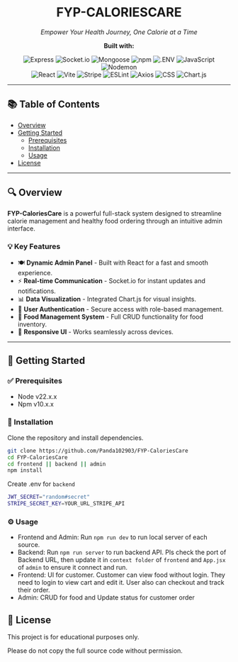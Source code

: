 <div align="center">
  <h1>FYP-CALORIESCARE</h1>
  <p><em>Empower Your Health Journey, One Calorie at a Time</em></p>
  <!-- Tech Stack -->
  <p><strong>Built with:</strong></p>
  <p>
    <img src="https://img.shields.io/badge/Express-000000?style=flat&logo=Express&logoColor=white" alt="Express" />
    <img src="https://img.shields.io/badge/Socket.io-010101?style=flat&logo=socketdotio&logoColor=white" alt="Socket.io" />
    <img src="https://img.shields.io/badge/Mongoose-F04D35?style=flat&logo=Mongoose&logoColor=white" alt="Mongoose" />
    <img src="https://img.shields.io/badge/npm-CB3837?style=flat&logo=npm&logoColor=white" alt="npm" />
    <img src="https://img.shields.io/badge/.ENV-ECD53F?style=flat&logo=dotenv&logoColor=black" alt=".ENV" />
    <img src="https://img.shields.io/badge/JavaScript-F7DF1E?style=flat&logo=JavaScript&logoColor=black" alt="JavaScript" />
    <img src="https://img.shields.io/badge/Nodemon-76D04B?style=flat&logo=Nodemon&logoColor=white" alt="Nodemon" />
    <br />
    <img src="https://img.shields.io/badge/React-61DAFB?style=flat&logo=React&logoColor=black" alt="React" />
    <img src="https://img.shields.io/badge/Vite-646CFF?style=flat&logo=Vite&logoColor=white" alt="Vite" />
    <img src="https://img.shields.io/badge/Stripe-635BFF?style=flat&logo=Stripe&logoColor=white" alt="Stripe" />
    <img src="https://img.shields.io/badge/ESLint-4B32C3?style=flat&logo=ESLint&logoColor=white" alt="ESLint" />
    <img src="https://img.shields.io/badge/Axios-5A29E4?style=flat&logo=Axios&logoColor=white" alt="Axios" />
    <img src="https://img.shields.io/badge/CSS-663399?style=flat&logo=CSS&logoColor=white" alt="CSS" />
    <img src="https://img.shields.io/badge/Chart.js-FF6384?style=flat&logo=chartdotjs&logoColor=white" alt="Chart.js" />
  </p>
</div>

---

## 📚 Table of Contents

- [Overview](#overview)
- [Getting Started](#getting-started)
  - [Prerequisites](#prerequisites)
  - [Installation](#installation)
  - [Usage](#usage)
- [License](#license)

---

## 🔍 Overview

**FYP-CaloriesCare** is a powerful full-stack system designed to streamline calorie management and healthy food ordering through an intuitive admin interface.

### 💡 Key Features

- 🍽️ **Dynamic Admin Panel** - Built with React for a fast and smooth experience.
- ⚡ **Real-time Communication** - Socket.io for instant updates and notifications.
- 📊 **Data Visualization** - Integrated Chart.js for visual insights.
- 🔐 **User Authentication** - Secure access with role-based management.
- 🍏 **Food Management System** - Full CRUD functionality for food inventory.
- 📱 **Responsive UI** - Works seamlessly across devices.

---

## 🚀 Getting Started

### ✅ Prerequisites

- Node v22.x.x
- Npm v10.x.x

### 🧩 Installation

Clone the repository and install dependencies.

```bash
git clone https://github.com/Panda102903/FYP-CaloriesCare
cd FYP-CaloriesCare
cd frontend || backend || admin
npm install
```

Create .env for `backend`
```bash
JWT_SECRET="random#secret"
STRIPE_SECRET_KEY=YOUR_URL_STRIPE_API
```

### ⚙️ Usage
- Frontend and Admin: Run `npm run dev` to run local server of each source.
- Backend: Run `npm run server` to run backend API. Pls check the port of Backend URL, then update it in `context folder` of `frontend` and `App.jsx` of `admin` to ensure it connect and run.
- Frontend: UI for customer. Customer can view food without login. They need to login to view cart and edit it. User also can checkout and track their order.
- Admin: CRUD for food and Update status for customer order

## 📝 License
This project is for educational purposes only.

Please do not copy the full source code without permission.
